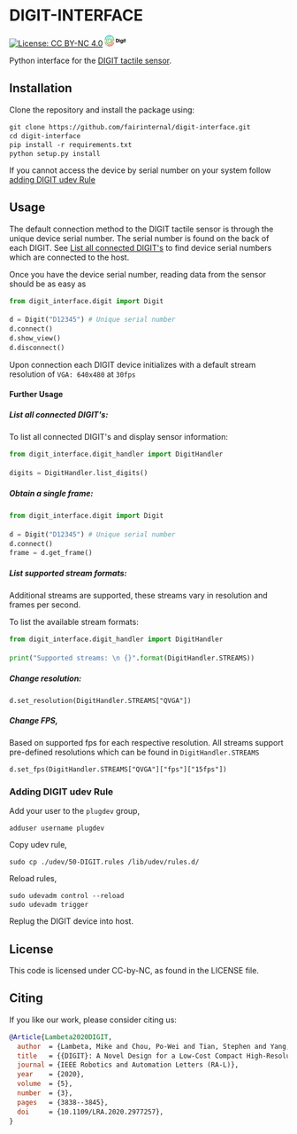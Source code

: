 # DIGIT-INTERFACE

[![License: CC BY-NC 4.0](https://img.shields.io/badge/License-CC%20BY--NC%204.0-lightgrey.svg)](LICENSE)
<a href="https://digit.ml/">
<img height="20" src="/docs/digit-logo.svg" alt="DIGIT-logo" />
</a>

Python interface for the [DIGIT tactile sensor](https://digit.ml).

## Installation
Clone the repository and install the package using:

	git clone https://github.com/fairinternal/digit-interface.git 
	cd digit-interface
	pip install -r requirements.txt
	python setup.py install


If you cannot access the device by serial number on your system follow [adding DIGIT udev Rule](#adding-digit-udev-rule)

## Usage
The default connection method to the DIGIT tactile sensor is through the unique device serial number. The serial number
is found on the back of each DIGIT.
See [List all connected DIGIT's](#list-all-connected-digits) to find device serial numbers which are connected to the 
host.

Once you have the device serial number, reading data from the sensor should be as easy as
```python
from digit_interface.digit import Digit
 
d = Digit("D12345") # Unique serial number
d.connect()
d.show_view()
d.disconnect()
```

Upon connection each DIGIT device initializes with a default stream resolution of ```VGA: 640x480``` at ```30fps```

#### Further Usage
##### List all connected DIGIT's:
To list all connected DIGIT's and display sensor information:
```python
from digit_interface.digit_handler import DigitHandler

digits = DigitHandler.list_digits()
```

##### Obtain a single frame:
```python
from digit_interface.digit import Digit

d = Digit("D12345") # Unique serial number
d.connect()
frame = d.get_frame()
```

##### List supported stream formats:
Additional streams are supported, these streams vary in resolution and frames per second. 

To list the available stream formats:
```python
from digit_interface.digit_handler import DigitHandler

print("Supported streams: \n {}".format(DigitHandler.STREAMS))
```

##### Change resolution:
```
d.set_resolution(DigitHandler.STREAMS["QVGA"])
```

##### Change FPS, 
Based on supported fps for each respective resolution. All streams support pre-defined resolutions which can 
be found in ```DigitHandler.STREAMS```
```
d.set_fps(DigitHandler.STREAMS["QVGA"]["fps"]["15fps"])
```

### Adding DIGIT udev Rule
Add your user to the ```plugdev``` group,

    adduser username plugdev

Copy udev rule,

    sudo cp ./udev/50-DIGIT.rules /lib/udev/rules.d/

Reload rules,

    sudo udevadm control --reload
    sudo udevadm trigger
    
Replug the DIGIT device into host.

## License
This code is licensed under CC-by-NC, as found in the LICENSE file.

## Citing
If you like our work, please consider citing us:

```BibTeX
@Article{Lambeta2020DIGIT,
  author  = {Lambeta, Mike and Chou, Po-Wei and Tian, Stephen and Yang, Brian and Maloon, Benjamin and Victoria Rose Most and Stroud, Dave and Santos, Raymond and Byagowi, Ahmad and Kammerer, Gregg and Jayaraman, Dinesh and Calandra, Roberto},
  title   = {{DIGIT}: A Novel Design for a Low-Cost Compact High-Resolution Tactile Sensor with Application to In-Hand Manipulation},
  journal = {IEEE Robotics and Automation Letters (RA-L)},
  year    = {2020},
  volume  = {5},
  number  = {3},
  pages   = {3838--3845},
  doi     = {10.1109/LRA.2020.2977257},
}
```
